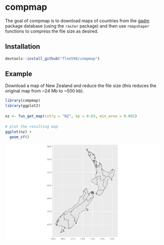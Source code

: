 
<!-- README.md is generated from README.Rmd. Please edit that file -->

# compmap

<!-- badges: start -->
<!-- badges: end -->

The goal of compmap is to download maps of countries from the
[gadm](https://gadm.org) package database (using the `raster` package)
and then use `rmapshaper` functions to compress the file size as
desired.

## Installation

``` r
devtools::install_github("flee598/compmap")
```

## Example

Download a map of New Zealand and reduce the file size (this reduces the
original map from \~24 Mb to \~500 kb).

``` r
library(compmap)
library(ggplot2)

nz <- fun_get_map(cntry = "NZ", kp = 0.03, min_area = 0.001)

# plot the resulting map
ggplot(nz) +
  geom_sf()
```

![](man/figures/nz_map.png)
